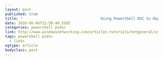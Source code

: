 ```yaml
---
layout: post 
published: true 
title: "									Using PowerShell DSC to deploy update packages  :: General Networking  :: Articles &amp; Tutorials  :: WindowsNetworking.com						" 
date: 2016-06-06T12:58:48.550Z 
categories: powershell psdsc
link: http://www.windowsnetworking.com/articles-tutorials/netgeneral/using-powershell-dsc-deploy-update-packages.html#.V0bvnk7shiY.twitter 
tags: powershell psdsc
  - links
ogtype: article 
bodyclass: post 
---
```



